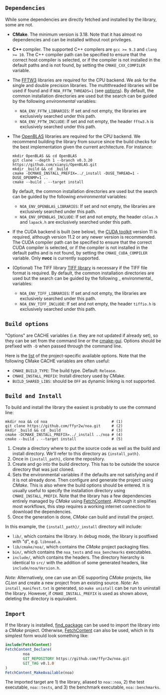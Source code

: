 ## `Dependencies`

While some dependencies are directly fetched and installed by the library, some are not.

- __CMake__. The minimum version is 3.18. Note that it has almost no dependencies and can be installed without root
  privileges.

- __C++__ compiler. The supported C++ compilers are `gcc >= 9.3` and `clang >= 10`. The C++ compiler path can be
  specified to ensure that the correct host compiler is selected, or if the compiler is not installed in the default
  paths and is not found, by setting the `CMAKE_CXX_COMPILER` variable.

- The [FFTW3](http://fftw.org/) libraries are required for the CPU backend. We ask for the single and double precision
  libraries. The multithreaded libraries will be used if found and if `NOA_FFTW_THREADS=1` (see
  [options](../cmake/settings/ProjectOptions.cmake)). By default, the common installation directories are used but the
  search can be guided by the following _environmental_ variables:
    - `NOA_ENV_FFTW_LIBRARIES`: If set and not empty, the libraries are exclusively searched under this path.
    - `NOA_ENV_FFTW_INCLUDE`: If set and not empty, the header `fftw3.h` is exclusively searched under this path.

- The [OpenBLAS](https://www.openblas.net/) libraries are required for the CPU backend. We recommend building the library from source since the
  build checks for the best implementation given the current architecture. For instance:
    ```shell
    mkdir OpenBLAS && cd OpenBLAS
    git clone --depth 1 --branch v0.3.20 https://github.com/xianyi/OpenBLAS.git
    mkdir _build && cd _build
    cmake -DCMAKE_INSTALL_PREFIX=../_install -DUSE_THREAD=1 -DUSE_OPENMP=1 ..
    cmake --build . --target install
    ```
  By default, the common installation directories are used but the search can be guided by the following _environmental_
  variables:
    - `NOA_ENV_OPENBLAS_LIBRARIES`: If set and not empty, the libraries are exclusively searched under this path.
    - `NOA_ENV_OPENBLAS_INCLUDE`: If set and not empty, the header `cblas.h` and `lapack.h` are exclusively searched
      under this path.

- If the CUDA backend is built (see below), the [CUDA toolkit](https://docs.nvidia.com/cuda/index.html) version 11 is
  required, although version 11.2 or any newer version is recommended. The CUDA compiler path can be specified to ensure
  that the correct CUDA compiler is selected, or if the compiler is not installed in the default paths and is not found,
  by setting the `CMAKE_CUDA_COMPILER` variable. Only __nvcc__ is currently supported.

- (Optional) The TIFF library [TIFF library](https://gitlab.com/libtiff/libtiff) is necessary if the TIFF file format is
  required. By default, the common installation directories are used but the search can be guided by the following _
  environmental_ variables:
    - `NOA_ENV_TIFF_LIBRARIES`: If set and not empty, the libraries are exclusively searched under this path.
    - `NOA_ENV_TIFF_INCLUDE`: If set and not empty, the header `tiffio.h` is exclusively searched under this path.

## `Build options`

"Options" are CACHE variables (i.e. they are not updated if already set), so they can be set from the
command line or the [cmake-gui](https://cmake.org/cmake/help/latest/manual/cmake-gui.1.html).
Options should be prefixed with `-D` when passed through the command line.

Here is the [list](../cmake/settings/ProjectOptions.cmake) of the project-specific available options. 
Note that the following CMake CACHE variables are often useful:
- `CMAKE_BUILD_TYPE`: The build type. Default: `Release`.
- `CMAKE_INSTALL_PREFIX`: Install directory used by CMake.
- `BUILD_SHARED_LIBS`: should be `OFF` as dynamic linking is not supported.

## `Build and Install`

To build and install the library the easiest is probably to use the command line:

```shell
mkdir noa && cd noa                             # (1)
git clone https://github.com/ffyr2w/noa.git     # (2)
mkdir _build && cd _build                       # (3)
cmake -DCMAKE_INSTALL_PREFIX=../_install ../noa # (4)
cmake --build . --target install                # (5)
```

1. Create a directory where to put the source code as well as the build and install directory. We'll refer to this
   directory as `{install_path}`.
2. Once in `{install_path}`, clone the repository.
3. Create and go into the build directory. This has to be outside the source directory that was just cloned.
4. Sets the environmental variables if the defaults are not satisfying and if it is not already done. Then configure and
   generate the project using _CMake_. This is also where the build options should be entered. It is usually useful to
   specify the installation directory using `CMAKE_INSTALL_PREFIX`. Note that the library has a few dependencies
   entirely managed by _CMake_ using
   [FetchContent](https://cmake.org/cmake/help/latest/module/FetchContent.html). Although it simplifies most workflows,
   this step requires a working internet connection to download the dependencies.
5. Once the generation is done, _CMake_ can build and install the project.

In this example, the `{install_path}/_install` directory will include:

- `lib/`, which contains the library. In debug mode, the library is postfixed with "d", e.g. `libnoad.a`.
- `lib/cmake/noa/`, which contains the _CMake_ project packaging files.
- `bin/`, which contains the `noa_tests` and `noa_benchmarks` executables.
- `include/`, which contains the headers. The directory hierarchy is identical to `src/` with the addition of some
  generated headers, like `include/noa/Version.h`.

_Note:_ Alternatively, one can use an IDE supporting _CMake_ projects, like _CLion_ and create a new project from an
existing source.
_Note:_ An `install_manifest.txt` is generated, so `make unistall` can be run to uninstall the library. However, if
`CMAKE_INSTALL_PREFIX` is used as shown above, deleting the directory is equivalent.

## `Import`

If the library is installed,
[find_package](https://cmake.org/cmake/help/latest/command/find_package.html?highlight=find_package)
can be used to import the library into a _CMake_ project. Otherwise,
[FetchContent](https://cmake.org/cmake/help/latest/module/FetchContent.html)
can also be used, which in its simplest form would look something like:

```cmake
include(FetchContent)
FetchContent_Declare(
        noa
        GIT_REPOSITORY https://github.com/ffyr2w/noa.git
        GIT_TAG v0.1.0
)
FetchContent_MakeAvailable(noa)
```

The imported target are 1) the library, aliased to `noa::noa`, 2) the test executable, `noa::tests`, and 3) the
benchmark executable, `noa::benchmarks`.
